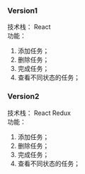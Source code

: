 ### Version1
技术栈： React<br>
功能：
1. 添加任务；
2. 删除任务；
3. 完成任务；
4. 查看不同状态的任务；

### Version2
技术栈： React Redux<br>
功能：
1. 添加任务；
2. 删除任务；
3. 完成任务；
4. 查看不同状态的任务；
